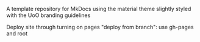 A template repository for MkDocs using the material theme slightly styled with the UoO branding guidelines


Deploy site through turning on pages "deploy from branch":  use gh-pages and root

